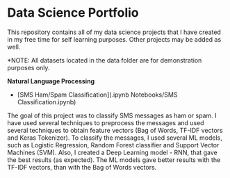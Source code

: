# Data Science Portfolio
This repository contains all of my data science projects that I have created in my free time for self learning purposes. Other projects may be added as well.

*NOTE: All datasets located in the data folder are for demonstration purposes only.

**Natural Language Processing**

- [SMS Ham/Spam Classification](.ipynb Notebooks/SMS Classification.ipynb)

The goal of this project was to classify SMS messages as ham or spam. I have used several techniques to preprocess the messages and used several techniques to obtain feature vectors (Bag of Words, TF-IDF vectors and Keras Tokenizer). To classify the messages, I used several ML models, such as Logistic Regression, Random Forest classifier and Support Vector Machines (SVM). Also, I created a Deep Learning model - RNN, that gave the best results (as expected). The ML models gave better results with the TF-IDF vectors, than with the Bag of Words vectors.  
